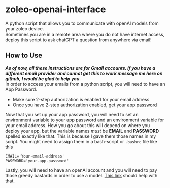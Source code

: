 # zoleo-openai-interface
A python script that allows you to communicate with openAI models from your zoleo device.  
Sometimes you are in a remote area where you do not have internet access, deploy this script to ask chatGPT a question from anywhere via email!
## How to Use
***As of now, all these instructions are for Gmail accounts.  If you have a different email provider and cannot get this to work message me here on github, I would be glad to help you.***  
In order to access your emails from a python script, you will need to have an App Password.
* Make sure 2-step authorization is enabled for your email address
* Once you have 2-step authorization enabled, get your [app password](https://myaccount.google.com/apppasswords)
  
Now that you set up your app password, you will need to set an environment variable to your app password and an environment variable for your email address.  How you go about this will depend on where you deploy your app, but the variable names *must* be **EMAIL** and **PASSWORD** spelled exactly like that.  This is because I gave them those names in my script.  You might need to assign them in a bash-script or `.bashrc` file like this
```
EMAIL='Your-email-address'
PASSWORD='your-app-password'
```

Lastly, you will need to have an openAI account and you will need to pay those greedy bastards in order to use a model.  [This link](https://www.datacamp.com/tutorial/using-gpt-models-via-the-openai-api-in-python) should help with that.  

